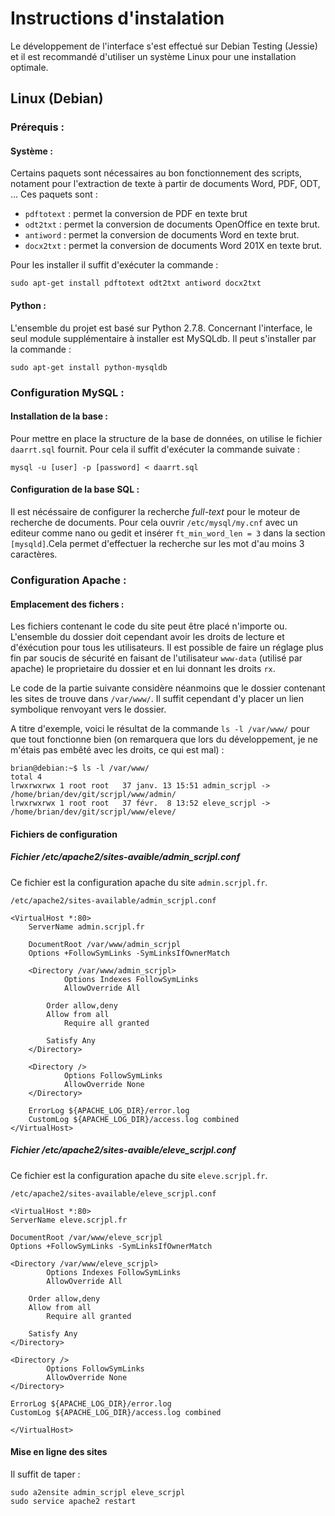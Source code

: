 Instructions d'instalation
==========================

Le développement de l'interface s'est effectué sur Debian Testing (Jessie) et il est recommandé d'utiliser un système Linux pour une installation optimale.

Linux (Debian)
--------------

### Prérequis :

#### Système :
Certains paquets sont nécessaires au bon fonctionnement des scripts, notament pour l'extraction de texte à partir de documents Word, PDF, ODT, ... Ces paquets sont :

* `pdftotext` : permet la conversion de PDF en texte brut
* `odt2txt` : permet la conversion de documents OpenOffice en texte brut.
* `antiword` : permet la conversion de documents Word en texte brut.
* `docx2txt` : permet la conversion de documents Word 201X en texte brut.

Pour les installer il suffit d'exécuter la commande :

`sudo apt-get install pdftotext odt2txt antiword docx2txt`

#### Python :
L'ensemble du projet est basé sur Python 2.7.8. Concernant l'interface, le seul module supplémentaire à installer est MySQLdb. Il peut s'installer par la commande :

`sudo apt-get install python-mysqldb`

### Configuration MySQL :

#### Installation de la base :
Pour mettre en place la structure de la base de données, on utilise le fichier `daarrt.sql` fournit.
Pour cela il suffit d'exécuter la commande suivate :

`mysql -u [user] -p [password] < daarrt.sql`

#### Configuration de la base SQL :
Il est nécéssaire de configurer la recherche *full-text* pour le moteur de recherche de documents. Pour cela ouvrir `/etc/mysql/my.cnf` avec un editeur comme nano ou gedit et insérer `ft_min_word_len = 3` dans la section `[mysqld]`.Cela permet d'effectuer la recherche sur les mot d'au moins 3 caractères.

### Configuration Apache :

#### Emplacement des fichers :
Les fichiers contenant le code du site peut être placé n'importe ou. L'ensemble du dossier doit cependant avoir les droits de lecture et d'éxécution pour tous les utilisateurs. Il est possible de faire un réglage plus fin par soucis de sécurité en faisant de l'utilisateur `www-data` (utilisé par apache) le proprietaire du dossier et en lui donnant les droits `rx`.

Le code de la partie suivante considère néanmoins que le dossier contenant les sites de trouve dans `/var/www/`. Il suffit cependant d'y placer un lien symbolique renvoyant vers le dossier.

A titre d'exemple, voici le résultat de la commande `ls -l /var/www/` pour que tout fonctionne bien (on remarquera que lors du développement, je ne m'étais pas embêté avec les droits, ce qui est mal) :

    brian@debian:~$ ls -l /var/www/
    total 4
    lrwxrwxrwx 1 root root   37 janv. 13 15:51 admin_scrjpl -> /home/brian/dev/git/scrjpl/www/admin/
    lrwxrwxrwx 1 root root   37 févr.  8 13:52 eleve_scrjpl -> /home/brian/dev/git/scrjpl/www/eleve/


#### Fichiers de configuration

##### Fichier /etc/apache2/sites-avaible/admin_scrjpl.conf

Ce fichier est la configuration apache du site `admin.scrjpl.fr`.

`/etc/apache2/sites-available/admin_scrjpl.conf`

    <VirtualHost *:80>
    	ServerName admin.scrjpl.fr

    	DocumentRoot /var/www/admin_scrjpl
    	Options +FollowSymLinks -SymLinksIfOwnerMatch

    	<Directory /var/www/admin_scrjpl>
            	Options Indexes FollowSymLinks
            	AllowOverride All

    		Order allow,deny
    		Allow from all
            	Require all granted

    		Satisfy Any
    	</Directory>

    	<Directory />
    	        Options FollowSymLinks
            	AllowOverride None
    	</Directory>

    	ErrorLog ${APACHE_LOG_DIR}/error.log
    	CustomLog ${APACHE_LOG_DIR}/access.log combined
    </VirtualHost>

##### Fichier /etc/apache2/sites-avaible/eleve_scrjpl.conf

Ce fichier est la configuration apache du site `eleve.scrjpl.fr`.

`/etc/apache2/sites-available/eleve_scrjpl.conf`

    <VirtualHost *:80>
    ServerName eleve.scrjpl.fr

    DocumentRoot /var/www/eleve_scrjpl
    Options +FollowSymLinks -SymLinksIfOwnerMatch

    <Directory /var/www/eleve_scrjpl>
            Options Indexes FollowSymLinks
            AllowOverride All

        Order allow,deny
        Allow from all
            Require all granted

        Satisfy Any
    </Directory>

    <Directory />
            Options FollowSymLinks
            AllowOverride None
    </Directory>

    ErrorLog ${APACHE_LOG_DIR}/error.log
    CustomLog ${APACHE_LOG_DIR}/access.log combined

    </VirtualHost>

#### Mise en ligne des sites

Il suffit de taper :

    sudo a2ensite admin_scrjpl eleve_scrjpl
    sudo service apache2 restart
